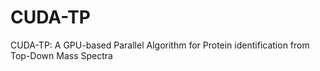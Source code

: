# CUDA-TP
CUDA-TP: A GPU-based Parallel Algorithm for Protein identification from Top-Down Mass Spectra
